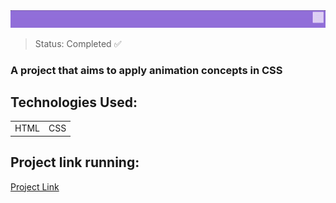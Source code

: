 <center><img src="/assets/video-gif.gif"></center>

> Status: Completed ✅

### A project that aims to apply animation concepts in CSS

## Technologies Used:

<table>
  <tr>
    <td>HTML</td>
    <td>CSS</td>
  </tr>
</table>

## Project link running:
<a target="_blank" href="https://animation-css-plum.vercel.app/">Project Link</a>
